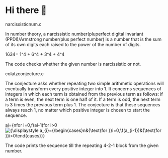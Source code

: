 # Hi there 👋


narcissisticnum.c 

In number theory, a narcissistic number(pluperfect digital invariant (PPDI)/Armstrong number/plus perfect number) is a number that is the sum of its own digits each raised to the power of the number of digits.

1634= 1^4 + 6^4 + 3^4 + 4^4

The code checks whether the given number is narcissistic or not.


colatzconjecture.c

The conjecture asks whether repeating two simple arithmetic operations will eventually transform every positive integer into 1. It concerns sequences of integers in which each term is obtained from the previous term as follows: if a term is even, the next term is one half of it. If a term is odd, the next term is 3 times the previous term plus 1. The conjecture is that these sequences always reach 1, no matter which positive integer is chosen to start the sequence.

ai={nfor i=0,f(ai-1)for i>0![{\displaystyle a_{i}={\begin{cases}n&{\text{for }}i=0,\\f(a_{i-1})&{\text{for }}i>0\end{cases}}}](https://wikimedia.org/api/rest_v1/media/math/render/svg/0f220f8b8d9aaa456552e64310e8fbe65e356718)


The code prints the sequence till the repeating 4-2-1 block from the given number.

